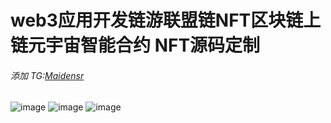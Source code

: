 # web3应用开发链游联盟链NFT区块链上链元宇宙智能合约 NFT源码定制

###### 添加 TG:[Maidensr](https://t.me/maidensr) 

![image](https://user-images.githubusercontent.com/99108541/224222215-932883d3-fe49-4ace-9647-db299b0ead6d.png)
![image](https://user-images.githubusercontent.com/99108541/224222229-25712089-fe24-4c24-b1ff-5d9d114d93c4.png)
![image](https://user-images.githubusercontent.com/99108541/224222155-f026927a-bbc8-4c41-bcf5-46c4b7aee62d.png)
